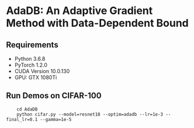 # AdaDB: An Adaptive Gradient Method with Data-Dependent Bound

## Requirements 
* Python 3.6.8
* PyTorch 1.2.0 
* CUDA Version 10.0.130 
* GPU: GTX 1080Ti

## Run Demos on CIFAR-100 

```
	cd AdaDB
	python cifar.py --model=resnet18 --optim=adadb --lr=1e-3 --final_lr=0.1 --gamma=1e-5
```


